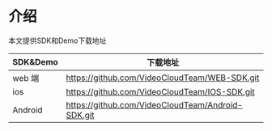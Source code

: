 # 介绍

本文提供SDK和Demo下载地址

| SDK&Demo | 下载地址                                      |
| --------- | --------------------------------------------- |
| web 端    | https://github.com/VideoCloudTeam/WEB-SDK.git |
| ios       |  https://github.com/VideoCloudTeam/IOS-SDK.git           |
| Android   |   https://github.com/VideoCloudTeam/Android-SDK.git          |                                           |
